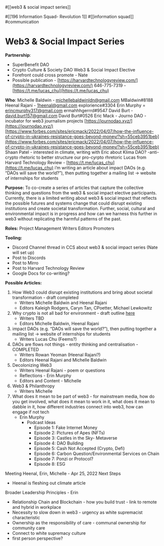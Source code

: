 #[[web3 & social impact series]] 




#[[196 Information Squad- Revolution 1]] #[[information squad]] #communication 

# **Web3 & Social Impact Series**

**Partnership**: 
- SuperBenefit DAO
- Crypto Culture & Society DAO Web3 & Social Impact Elective
- Forefront could cross promote - Nate 
- Possible publication - [https://harvardtechnologyreview.com/](https://harvardtechnologyreview.com/)  646-775-7319 - [https://t.me/lucas_chu](https://t.me/lucas_chu) 


**Who**:
Michelle Baldwin - [michellebaldwinldn@gmail.com](mailto:michellebaldwinldn@gmail.com) MBaldwin#8188 
Heenal Rajani - [1heenal@gmail.com](mailto:1heenal@gmail.com)  explorience#3304
Erin Murphy = [erincmurphy317@gmail.com](mailto:erincmurphy317@gmail.com) ermahhhgerrrd#9547
David Burt - [david.burt157@gmail.com](mailto:david.burt157@gmail.com)    David Burt#0526 
Eric Mack -  Journo DAO - incubator for web3 journalism projects [https://journodao.xyz/](https://journodao.xyz/) 
[https://www.forbes.com/sites/ericmack/2022/04/07/how-the-influence-of-crypto-in-ukraines-resistance-goes-beyond-money/?sh=55ceb3951beb](https://www.forbes.com/sites/ericmack/2022/04/07/how-the-influence-of-crypto-in-ukraines-resistance-goes-beyond-money/?sh=55ceb3951beb) 
Shaan Patel - interested in climate, writing with Eric about Klima DAO?
-anti-crypto rhetoric to better structure our pro-cyrpto rhretoric
Lucas from Harvard Technology Review -  [https://t.me/lucas_chu](https://t.me/lucas_chu)  i’m writing an article about impact DAOs (e.g. “DAOs will save the world?”), then putting together a mailing list -> website of internships for students

**Purpose:**
To co-create a series of articles that capture the collective thinking and questions from the web3 & social impact elective participants.  Currently, there is a limited writing about web3 & social impact that reflects the possible futures and systems change that could disrupt existing institutions and create societal transformation. Further, social, cultural and environmental impact is in progress and how can we harness this further in web3 without replicating the harmful patterns of the past.

**Roles:**
Project Management
Writers
Editors
Promoters

**Tooling:**
- Discord Channel thread in CCS about web3 & social impact series (Nate will set up)
- Post to Discords
- Post to Mirro
- Post to Harvard Technology Review
- Google Docs for co-writing?


**Possible Articles:**
1. How Web3 could disrupt existing institutions and bring about societal transformation - draft completed
	- Writers Michelle Baldwin and Heenal Rajani
	- Editors Kaleigh Rodgers, Caryn Tan, CPoetter, Michael Lewkowitz
2. Why crypto is not all bad for environment - draft outline [here](https://docs.google.com/document/d/1vW11Kr6fvr5AkNSTzBp4hsu-e2J7T_kGxdwPX7UtHwg/edit#heading=h.l72syx4vtzft)
	- Writers TBD
	- Editors Michelle Baldwin, Heenal Rajani
3. impact DAOs (e.g. “DAOs will save the world?”), then putting together a mailing list -> website of internships for students
	- Writers Lucas Chu (Feems?)
4. DAOs are flows not things - entity thinking and centralisation - COMPLETED
	- Writers Rowan Yeoman (Heenal Rajani?)
	- Editors Heenal Rajani and Michelle Baldwin
5. Decolonizing Web3
	- Writers Heenal Rajani - poem or questions
	- Reflections - Erin Murphy
	- Editors and Content - MIchelle
6. Web3 & Philanthropy
	- Writers Michelle
7. What does it mean to be part of web3 - for mainstream media, how do you get involved, what does it mean to work in it, what does it mean to dabble in it, how different industries connect into web3, how can engage if not tech
	- Erin Murphy
		- Podcast Ideas
			- Episode 1: Fake Internet Money
			- Episode 2: Pictures of Apes (NFTs) 
			- Episode 3: Castles in the Sky- Metaverse
			- Episode 4: DAO Building
			- Episode 5: Cash Not Accepted (Crypto, Defi)
			- Episode 6: Carbon Question/Environmental Services on Chain
			- Episode 7: Ponzi or Protocol?
			- Episode 8: ESG


Meeting Heenal, Erin, Michelle - Apr 25, 2022
Next Steps
- Heenal is fleshing out climate article



Broader Leadership Principles - Erin
- Relationship Chain and Blockchain - how you build trust - link to remote and hybrid in workplace
- Necessity to slow down in web3 - urgency as white supremacist characteristic
- Ownership as the responsibility of care - communal ownership for community care
- Connect to white supremacy culture
- first person perspective? 


